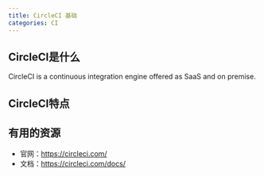 ```yaml
---
title: CircleCI 基础
categories: CI
---
```



## CircleCI是什么

CircleCI is a continuous integration engine offered as SaaS and on premise.


## CircleCI特点


## 有用的资源

- 官网：https://circleci.com/
- 文档：https://circleci.com/docs/
